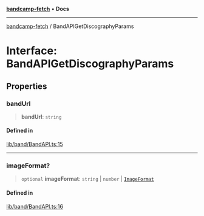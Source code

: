 [**bandcamp-fetch**](../README.md) • **Docs**

***

[bandcamp-fetch](../README.md) / BandAPIGetDiscographyParams

# Interface: BandAPIGetDiscographyParams

## Properties

### bandUrl

> **bandUrl**: `string`

#### Defined in

[lib/band/BandAPI.ts:15](https://github.com/patrickkfkan/bandcamp-fetch/blob/be622bf87b8ac66e98b356306b6a650b7972970c/src/lib/band/BandAPI.ts#L15)

***

### imageFormat?

> `optional` **imageFormat**: `string` \| `number` \| [`ImageFormat`](ImageFormat.md)

#### Defined in

[lib/band/BandAPI.ts:16](https://github.com/patrickkfkan/bandcamp-fetch/blob/be622bf87b8ac66e98b356306b6a650b7972970c/src/lib/band/BandAPI.ts#L16)
